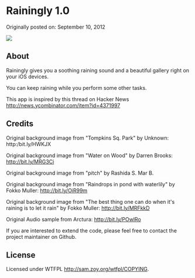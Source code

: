 Rainingly 1.0
======================
Originally posted on: September 10, 2012

[![](http://github.com/kenguish/rainingly/raw/master/misc/screenshot.png)](http://github.com/kenguish/rainingly/raw/master/misc/screenshot.png)

## About

Rainingly gives you a soothing raining sound and a beautiful gallery right on your iOS devices.

You can keep raining while you perform some other tasks.

This app is inspired by this thread on Hacker News http://news.ycombinator.com/item?id=4371997

## Credits

Original background image from "Tompkins Sq. Park" by Unknown:
http:/bit.ly/HWKJX

Original background image from "Water on Wood" by Darren Brooks:
http://bit.ly/MRG3Ci

Original background image from "pitch" by Rashida S. Mar B.

Original background image from "Raindrops in pond with waterlily" by Fokko Muller:
http://bit.ly/OiR99m

Original background image from "The best thing one can do when it's raining is to let it rain" by Fokko Muller:
http://bit.ly/MRFkkD

Original Audio sample from Arctura:
http://bit.ly/POwlRo

If you are interested to extend the code, please feel free to contact the project maintainer on Github.

## License
Licensed under WTFPL <http://sam.zoy.org/wtfpl/COPYING>.

